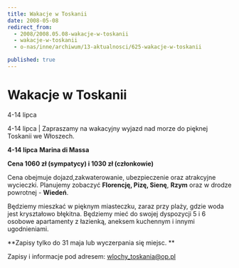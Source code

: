```yaml
---
title: Wakacje w Toskanii
date: 2008-05-08
redirect_from: 
  - 2008/2008.05.08-wakacje-w-toskanii
  - wakacje-w-toskanii
  - o-nas/inne/archiwum/13-aktualnosci/625-wakacje-w-toskanii

published: true
---
```




# Wakacje w Toskanii

<time>4-14 lipca</time>

4-14 lipca | 
Zapraszamy na wakacyjny wyjazd nad morze
do pięknej Toskanii we Włoszech.


**4-14 lipca**
**Marina di Massa**

**Cena&nbsp;1060 zł (sympatycy) i 1030 zł (członkowie)**

Cena obejmuje dojazd,zakwaterowanie, ubezpieczenie oraz atrakcyjne wycieczki. Planujemy zobaczyć **Florencję, Pizę, Sienę**, **Rzym** oraz w drodze powrotnej - **Wiedeń**. 


Będziemy mieszkać w pięknym miasteczku, zaraz przy plaży, gdzie woda jest kryształowo błękitna. Będziemy mieć do swojej dyspozycji 5 i 6 osobowe apartamenty z łazienką, aneksem kuchennym i innymi ugodnieniami.


**Zapisy tylko do 31 maja lub wyczerpania się miejsc. 
**

Zapisy i informacje pod adresem: wlochy_toskania@op.pl


<!--CONTENT FROM OLD SERVER (jos before 2013): 4-14 lipca | 
Zapraszamy na wakacyjny wyjazd nad morze
do pięknej Toskanii we Włoszech.


**4-14 lipca**
**Marina di Massa**



**Cena&nbsp;1060 zł (sympatycy) i 1030 zł (członkowie)**



Cena obejmuje dojazd,zakwaterowanie, ubezpieczenie oraz atrakcyjne wycieczki. Planujemy zobaczyć **Florencję, Pizę, Sienę**, **Rzym** oraz w drodze powrotnej - **Wiedeń**. 


Będziemy mieszkać w pięknym miasteczku, zaraz przy plaży, gdzie woda jest kryształowo błękitna. Będziemy mieć do swojej dyspozycji 5 i 6 osobowe apartamenty z łazienką, aneksem kuchennym i innymi ugodnieniami.


**Zapisy tylko do 31 maja lub wyczerpania się miejsc. 
**



Zapisy i informacje pod adresem: wlochy_toskania@op.pl

-->

<!--{{json:{"created_date":"2008-05-08 22:10:30","publish_down":"0000-00-00 00:00:00","id":"625"}}}-->